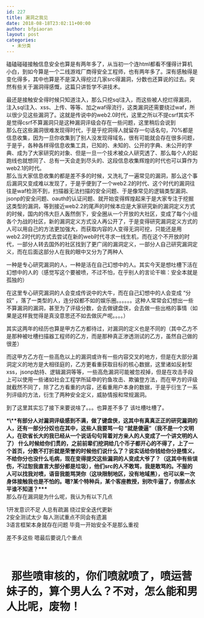 ```yaml
---
id: 227
title: 漏洞之我见
date: 2018-08-18T23:02:11+00:00
author: bfpiaoran
layout: post
categories:
  - 未分类
---
```

磕磕碰碰接触信息安全也算是有两年多了，从当初一个连html都看不懂得计算机小白，到如今算是一个二线游戏厂商得安全工程师，也有两年多了。深有感触得是变化得多，其中也算是不是深入得挖过几家src得漏洞，分数也还算说的过去。突然有些关于漏洞得感慨，这篇只讲哲学不讲技术。

最还是接触安全得时候只知道注入，那么只挖sql注入，而这些被人挖烂得漏洞，注入sql注入、xss、上传、等等、加之waf得流行，这类漏洞还需要绕过waf，所以很少见这些漏洞了。这就是传说中的web2.0时代，这里之所以不提csrf其实不是觉得csrf不算漏洞只是这种漏洞评级会存在一些问题，这里稍后会说到  
那么在这些漏洞很难发现得时代，于是乎挖洞得人就留存一句话名句，70%都是信息收集，因为一旦你收集到了别人没发现得域名，很有可能就会存在很多问题，于是乎，各种各样得信息收集工具，已知的、未知的、公开的字典、未公开的字典、成为了大家研究的对象、但是一旦一个技术被众人研究透了、那么每个人的起跑线也就想同了、总有一天会走到尽头的、这段信息收集辉煌的时代也可以算作为web2.1的时代。  
那么当大家信息收集的都是差不多的时候，又洗礼了一遍常见的漏洞，那么这个事后漏洞又变成难以发现了，于是乎便到了一个web2.2的时代、这个时代的漏洞往往是waf检测不到，扫描器无法扫描的安全问题、于是像常见的逻辑类型漏洞、jsonp的安全问题、oauth的认证问题、就开始变得辉煌起来于是大家专注于挖掘这类型的漏洞，等到接近web2.2的尾声的时候本应是大家研究新的漏洞定义方式的时候，国内的伟大巨人轰然倒下，安全圈从一个开放的大社区，变成了每个小组各个为战的社区，新的漏洞定义方式没人再公开了，于是变得研究漏洞定义方式的人可以用自己的方法更加强大，而获取内容的人变得无洞可挖，只能还是用web2.2时代的方式去尝试在新的web时代寻求一线生机，而在这个不开放的时代，一部分人转去国外的社区找到了更广阔的漏洞定义，一部分人自己研究漏洞定义，而在后面这部分人在我的眼中又分为了两种人

一种是专心研究漏洞的人，一种是活在自己幻想中的人。其实今天是想吐槽下活在幻想中的人的（感觉写这个要被喷，不过不怕，在乎别人的言论干嘛：安全本就是孤独的）

在这里专心研究漏洞的人会变成传说中的大牛，而在自己幻想中的人会变成 “分奴” ，落了一类型的人，连分奴都不如的娱乐圈。。。。。。这种人常常会幻想出一些不算漏洞的漏洞，甚至为了评级分数，会去做键盘侠，会去做一些出格的事情（如果是这样我觉得是真没意思还不如去做灰产呢。。。。）

其实这两年的经历也算是甲方乙方都待过，对漏洞的定义也是不同的（其中乙方不是那种被吐槽扫描器工程师的乙方，而是那种真正渗透测试的乙方，虽然自己做的很差）

而这甲方乙方在一些高危以上的漏洞或许有一些内容交叉的地方，但是在大部分漏洞定义的地方是大相径庭的，乙方更看重获取目标的核心数据，这里诸如反射型xss，jsonp劫持、逻辑漏洞等等，一些高危漏洞可能被忽视掉，但是在攻击手段上可以使用一些诸如社会工程学所延申的钓鱼攻击、欺骗登方法，而在甲方的评级就截然不同了，除了乙方看重的内容，还看重用户本身的数据，于是乎衍生了一系列评级的方法，衍生了两种安全定义，威胁情报和常规漏洞。

到了这里其实忘了接下来要说啥了。。。也算差不多了 该吐槽吐槽了。

**\*\\*\*有部分人对漏洞评级感到不满，做了键盘侠，这其中有真真正正的研究漏洞的人，还有一部分分奴也在其中，这些人我要骂一句 “就是傻逼”（我不是一个文明人，在砍省长大的我已经从一个说话句句背着对方亲人的人变成了一个讲文明的人了） 什么时候给你们贯的，之前前辈们挖洞给几个币子都开心的不得了，上了一个首页，分数不打折就是荣誉的时候他们说什么了？说实话给你钱给你分是情义，不给你分也没什么毛病，现在变得提交这些漏洞的人变成大爷了？（这其中有些误伤，不过恕我直言大部分都是垃圾），他们src的人不敢骂，我是敢骂的。不服的人可以找我对喷，语音我能骂哭你（这块限制地区，没有地域黑），也可以来一次身体接触我也是不怕的。嗯?某个特种兵，某个客座教授，别吹牛逼了，你那点水平谁不知道？\*\*\***  
那么存在漏洞是为什么呢，我认为有以下几点

1开发意识不足 人总有疏漏 绕过安全迭代更新  
2安全测试太少 每人测试重点不同会有遗漏  
3语言框架本身就存在问题 毕竟一开始安全不是那么重视

差不多这些 嗯最后要说几个重点

&nbsp;

#   那些喷审核的，你们喷就喷了，喷运营妹子的，算个男人么？不对，怎么能和男人比呢，废物！